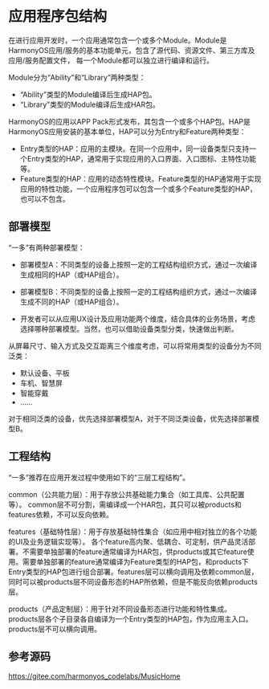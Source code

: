 # 应用程序包结构
在进行应用开发时，一个应用通常包含一个或多个Module。Module是HarmonyOS应用/服务的基本功能单元，包含了源代码、资源文件、第三方库及应用/服务配置文件，
每一个Module都可以独立进行编译和运行。

Module分为“Ability”和“Library”两种类型：
- “Ability”类型的Module编译后生成HAP包。
- “Library”类型的Module编译后生成HAR包。

HarmonyOS的应用以APP Pack形式发布，其包含一个或多个HAP包。HAP是HarmonyOS应用安装的基本单位，HAP可以分为Entry和Feature两种类型：
- Entry类型的HAP：应用的主模块。在同一个应用中，同一设备类型只支持一个Entry类型的HAP，通常用于实现应用的入口界面、入口图标、主特性功能等。
- Feature类型的HAP：应用的动态特性模块。Feature类型的HAP通常用于实现应用的特性功能，一个应用程序包可以包含一个或多个Feature类型的HAP，也可以不包含。

## 部署模型
“一多”有两种部署模型：
- 部署模型A：不同类型的设备上按照一定的工程结构组织方式，通过一次编译生成相同的HAP（或HAP组合）。
- 部署模型B：不同类型的设备上按照一定的工程结构组织方式，通过一次编译生成不同的HAP（或HAP组合）。

- 开发者可以从应用UX设计及应用功能两个维度，结合具体的业务场景，考虑选择哪种部署模型。当然，也可以借助设备类型分类，快速做出判断。

从屏幕尺寸、输入方式及交互距离三个维度考虑，可以将常用类型的设备分为不同泛类：
- 默认设备、平板
- 车机、智慧屏
- 智能穿戴
- ……

对于相同泛类的设备，优先选择部署模型A，对于不同泛类设备，优先选择部署模型B。


## 工程结构
“一多”推荐在应用开发过程中使用如下的“三层工程结构”。

common（公共能力层）：用于存放公共基础能力集合（如工具库、公共配置等）。
common层不可分割，需编译成一个HAR包，其只可以被products和features依赖，不可以反向依赖。

features（基础特性层）：用于存放基础特性集合（如应用中相对独立的各个功能的UI及业务逻辑实现等）。
各个feature高内聚、低耦合、可定制，供产品灵活部署。不需要单独部署的feature通常编译为HAR包，供products或其它feature使用。需要单独部署的feature通常编译为Feature类型的HAP包，和products下Entry类型的HAP包进行组合部署。features层可以横向调用及依赖common层，同时可以被products层不同设备形态的HAP所依赖，但是不能反向依赖products层。

products（产品定制层）：用于针对不同设备形态进行功能和特性集成。
products层各个子目录各自编译为一个Entry类型的HAP包，作为应用主入口。products层不可以横向调用。

## 参考源码
https://gitee.com/harmonyos_codelabs/MusicHome
